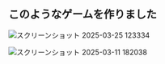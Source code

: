 <H2>このようなゲームを作りました</H2>

![スクリーンショット 2025-03-25 123334](https://github.com/user-attachments/assets/2ffadf12-4558-4bbc-bc3c-dd2aed4fb619)

![スクリーンショット 2025-03-11 182038](https://github.com/user-attachments/assets/a9da646f-ed7d-4f2f-a4bf-2f028f8b514f)
